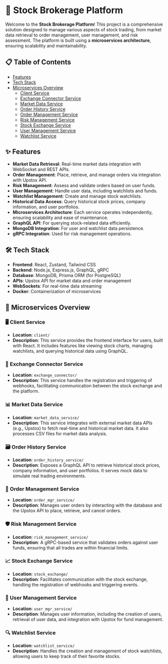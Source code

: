 # 🏦 Stock Brokerage Platform

Welcome to the **Stock Brokerage Platform**! This project is a comprehensive solution designed to manage various aspects of stock trading, from market data retrieval to order management, user management, and risk assessment. The platform is built using a **microservices architecture**, ensuring scalability and maintainability.


## 📋 Table of Contents
- [Features](#features)
- [Tech Stack](#tech-stack)
- [Microservices Overview](#microservices-overview)
  - [Client Service](#client-service)
  - [Exchange Connector Service](#exchange-connector-service)
  - [Market Data Service](#market-data-service)
  - [Order History Service](#order-history-service)
  - [Order Management Service](#order-management-service)
  - [Risk Management Service](#risk-management-service)
  - [Stock Exchange Service](#stock-exchange-service)
  - [User Management Service](#user-management-service)
  - [Watchlist Service](#watchlist-service)

## ✨ Features

- **Market Data Retrieval**: Real-time market data integration with WebSocket and REST APIs.
- **Order Management**: Place, retrieve, and manage orders via integration with Upstox API.
- **Risk Management**: Assess and validate orders based on user funds.
- **User Management**: Handle user data, including watchlists and funds.
- **Watchlist Management**: Create and manage stock watchlists.
- **Historical Data Access**: Query historical stock prices, company information, and user portfolios.
- **Microservices Architecture**: Each service operates independently, ensuring scalability and ease of maintenance.
- **GraphQL API**: For querying stock-related data efficiently.
- **MongoDB Integration**: For user and watchlist data persistence.
- **gRPC Integration**: Used for risk management operations.

## 🛠️ Tech Stack

- **Frontend**: React, Zustand, Tailwind CSS
- **Backend**: Node.js, Express.js, GraphQL, gRPC
- **Database**: MongoDB, Prisma ORM (for PostgreSQL)
- **APIs**: Upstox API for market data and order management
- **WebSockets**: For real-time data streaming
- **Docker**: Containerization of microservices

## 🧩 Microservices Overview

### 🖥️ Client Service
- **Location**: `client/`
- **Description**: This service provides the frontend interface for users, built with React. It includes features like viewing stock charts, managing watchlists, and querying historical data using GraphQL.

### 🔗 Exchange Connector Service
- **Location**: `exchange_connector/`
- **Description**: This service handles the registration and triggering of webhooks, facilitating communication between the stock exchange and the platform.

### 📊 Market Data Service
- **Location**: `market_data_service/`
- **Description**: This service integrates with external market data APIs (e.g., Upstox) to fetch real-time and historical market data. It also processes CSV files for market data analysis.

### 🗃️ Order History Service
- **Location**: `order_history_service/`
- **Description**: Exposes a GraphQL API to retrieve historical stock prices, company information, and user portfolios. It serves mock data to simulate real trading environments.

### 📑 Order Management Service
- **Location**: `order_mgr_service/`
- **Description**: Manages user orders by interacting with the database and the Upstox API to place, retrieve, and cancel orders.

### 🛡️ Risk Management Service
- **Location**: `risk_management_service/`
- **Description**: A gRPC-based service that validates orders against user funds, ensuring that all trades are within financial limits.

### 📈 Stock Exchange Service
- **Location**: `stock_exchange/`
- **Description**: Facilitates communication with the stock exchange, handling the registration of webhooks and triggering events.

### 👥 User Management Service
- **Location**: `user_mgr_service/`
- **Description**: Manages user information, including the creation of users, retrieval of user data, and integration with Upstox for fund management.

### 🔍 Watchlist Service
- **Location**: `watchlist_service/`
- **Description**: Handles the creation and management of stock watchlists, allowing users to keep track of their favorite stocks.
